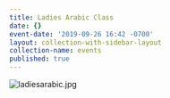 ```yaml
---
title: Ladies Arabic Class
date: {}
event-date: '2019-09-26 16:42 -0700'
layout: collection-with-sidebar-layout
collection-name: events
published: true
---
```


![ladiesarabic.jpg]({{site.baseurl}}/media/ladiesarabic.jpg)
